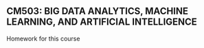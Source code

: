 ## CM503: BIG DATA ANALYTICS, MACHINE LEARNING, AND ARTIFICIAL INTELLIGENCE
Homework for this course
